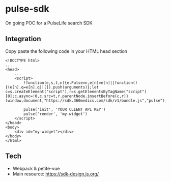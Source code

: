 # pulse-sdk

On going POC for a PulseLife search SDK

## Integration

Copy paste the following code in your HTML head section


```
<!DOCTYPE html>
...
<head>
    ...
    <script>
        !function(e,s,t,n){e.Pulse=n,e[n]=e[n]||function(){(e[n].q=e[n].q||[]).push(arguments)};let c=s.createElement("script"),r=s.getElementsByTagName("script")[0];c.async=!0,c.src=t,r.parentNode.insertBefore(c,r)}(window,document,"https://sdk.360medics.com/sdk/v1/bundle.js","pulse");

        pulse('init', 'YOUR CLIENT API KEY')
        pulse('render', 'my-widget')
    </script>
</head>
<body>
    <div id="my-widget"></div>
</body>
</html>
```

## Tech

- Webpack & petite-vue
- Main resource: https://sdk-design.js.org/